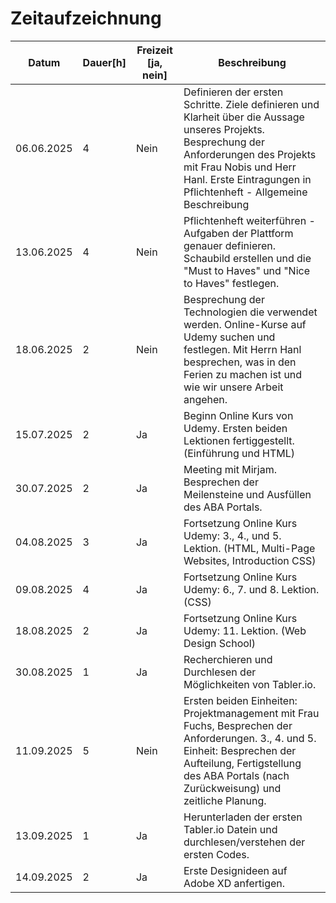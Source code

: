 # Zeitaufzeichnung

| Datum | Dauer[h]| Freizeit [ja, nein] |Beschreibung|
|---|---|---|---|
|06.06.2025|4|Nein|Definieren der ersten Schritte. Ziele definieren und Klarheit über die Aussage unseres Projekts. Besprechung der Anforderungen des Projekts mit Frau Nobis und Herr Hanl. Erste Eintragungen in Pflichtenheft - Allgemeine Beschreibung |
|13.06.2025|4|Nein|Pflichtenheft weiterführen - Aufgaben der Plattform genauer definieren. Schaubild erstellen und die "Must to Haves" und "Nice to Haves" festlegen.| 
|18.06.2025|2|Nein|Besprechung der Technologien die verwendet werden. Online-Kurse auf Udemy suchen und festlegen. Mit Herrn Hanl besprechen, was in den Ferien zu machen ist und wie wir unsere Arbeit angehen.|
|15.07.2025|2|Ja|Beginn Online Kurs von Udemy. Ersten beiden Lektionen fertiggestellt. (Einführung und HTML)|
|30.07.2025|2|Ja|Meeting mit Mirjam. Besprechen der Meilensteine und Ausfüllen des ABA Portals.|
|04.08.2025|3|Ja|Fortsetzung Online Kurs Udemy: 3., 4., und 5. Lektion. (HTML, Multi-Page Websites, Introduction CSS)|
|09.08.2025|4|Ja|Fortsetzung Online Kurs Udemy: 6., 7. und 8. Lektion. (CSS)|
|18.08.2025|2|Ja|Fortsetzung Online Kurs Udemy: 11. Lektion. (Web Design School)|
|30.08.2025|1|Ja|Recherchieren und Durchlesen der Möglichkeiten von Tabler.io.|
|11.09.2025|5|Nein|Ersten beiden Einheiten: Projektmanagement mit Frau Fuchs, Besprechen der Anforderungen. 3., 4. und 5. Einheit: Besprechen der Aufteilung, Fertigstellung des ABA Portals (nach Zurückweisung) und zeitliche Planung.
|13.09.2025|1|Ja|Herunterladen der ersten Tabler.io Datein und durchlesen/verstehen der ersten Codes.|
|14.09.2025|2|Ja|Erste Designideen auf Adobe XD anfertigen.|
